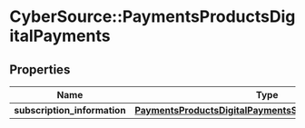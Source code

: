 # CyberSource::PaymentsProductsDigitalPayments

## Properties
Name | Type | Description | Notes
------------ | ------------- | ------------- | -------------
**subscription_information** | [**PaymentsProductsDigitalPaymentsSubscriptionInformation**](PaymentsProductsDigitalPaymentsSubscriptionInformation.md) |  | [optional] 


